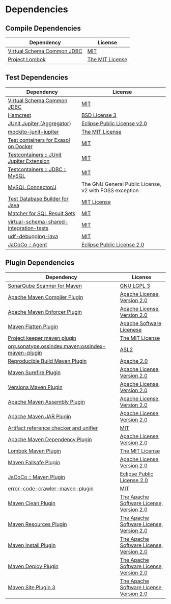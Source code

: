 <!-- @formatter:off -->
# Dependencies

## Compile Dependencies

| Dependency                      | License              |
| ------------------------------- | -------------------- |
| [Virtual Schema Common JDBC][0] | [MIT][1]             |
| [Project Lombok][2]             | [The MIT License][3] |

## Test Dependencies

| Dependency                                      | License                                                |
| ----------------------------------------------- | ------------------------------------------------------ |
| [Virtual Schema Common JDBC][0]                 | [MIT][1]                                               |
| [Hamcrest][6]                                   | [BSD License 3][7]                                     |
| [JUnit Jupiter (Aggregator)][8]                 | [Eclipse Public License v2.0][9]                       |
| [mockito-junit-jupiter][10]                     | [The MIT License][11]                                  |
| [Test containers for Exasol on Docker][12]      | [MIT][1]                                               |
| [Testcontainers :: JUnit Jupiter Extension][14] | [MIT][15]                                              |
| [Testcontainers :: JDBC :: MySQL][14]           | [MIT][15]                                              |
| [MySQL Connector/J][18]                         | The GNU General Public License, v2 with FOSS exception |
| [Test Database Builder for Java][19]            | [MIT License][20]                                      |
| [Matcher for SQL Result Sets][21]               | [MIT][1]                                               |
| [virtual-schema-shared-integration-tests][23]   | [MIT][1]                                               |
| [udf-debugging-java][25]                        | [MIT][1]                                               |
| [JaCoCo :: Agent][27]                           | [Eclipse Public License 2.0][28]                       |

## Plugin Dependencies

| Dependency                                              | License                                        |
| ------------------------------------------------------- | ---------------------------------------------- |
| [SonarQube Scanner for Maven][29]                       | [GNU LGPL 3][30]                               |
| [Apache Maven Compiler Plugin][31]                      | [Apache License, Version 2.0][32]              |
| [Apache Maven Enforcer Plugin][33]                      | [Apache License, Version 2.0][32]              |
| [Maven Flatten Plugin][35]                              | [Apache Software Licenese][36]                 |
| [Project keeper maven plugin][37]                       | [The MIT License][38]                          |
| [org.sonatype.ossindex.maven:ossindex-maven-plugin][39] | [ASL2][36]                                     |
| [Reproducible Build Maven Plugin][41]                   | [Apache 2.0][36]                               |
| [Maven Surefire Plugin][43]                             | [Apache License, Version 2.0][32]              |
| [Versions Maven Plugin][45]                             | [Apache License, Version 2.0][32]              |
| [Apache Maven Assembly Plugin][47]                      | [Apache License, Version 2.0][32]              |
| [Apache Maven JAR Plugin][49]                           | [Apache License, Version 2.0][32]              |
| [Artifact reference checker and unifier][51]            | [MIT][1]                                       |
| [Apache Maven Dependency Plugin][53]                    | [Apache License, Version 2.0][32]              |
| [Lombok Maven Plugin][55]                               | [The MIT License][1]                           |
| [Maven Failsafe Plugin][57]                             | [Apache License, Version 2.0][32]              |
| [JaCoCo :: Maven Plugin][59]                            | [Eclipse Public License 2.0][28]               |
| [error-code-crawler-maven-plugin][61]                   | [MIT][1]                                       |
| [Maven Clean Plugin][63]                                | [The Apache Software License, Version 2.0][36] |
| [Maven Resources Plugin][65]                            | [The Apache Software License, Version 2.0][36] |
| [Maven Install Plugin][67]                              | [The Apache Software License, Version 2.0][36] |
| [Maven Deploy Plugin][69]                               | [The Apache Software License, Version 2.0][36] |
| [Maven Site Plugin 3][71]                               | [The Apache Software License, Version 2.0][36] |

[27]: https://www.eclemma.org/jacoco/index.html
[19]: https://github.com/exasol/test-db-builder-java/
[36]: http://www.apache.org/licenses/LICENSE-2.0.txt
[2]: https://projectlombok.org
[43]: https://maven.apache.org/surefire/maven-surefire-plugin/
[63]: http://maven.apache.org/plugins/maven-clean-plugin/
[1]: https://opensource.org/licenses/MIT
[10]: https://github.com/mockito/mockito
[57]: https://maven.apache.org/surefire/maven-failsafe-plugin/
[23]: https://github.com/exasol/virtual-schema-shared-integration-tests
[37]: https://github.com/exasol/project-keeper/
[45]: http://www.mojohaus.org/versions-maven-plugin/
[7]: http://opensource.org/licenses/BSD-3-Clause
[31]: https://maven.apache.org/plugins/maven-compiler-plugin/
[15]: http://opensource.org/licenses/MIT
[0]: https://github.com/exasol/virtual-schema-common-jdbc
[20]: https://github.com/exasol/test-db-builder-java/blob/main/LICENSE
[28]: https://www.eclipse.org/legal/epl-2.0/
[30]: http://www.gnu.org/licenses/lgpl.txt
[12]: https://github.com/exasol/exasol-testcontainers
[59]: https://www.jacoco.org/jacoco/trunk/doc/maven.html
[11]: https://github.com/mockito/mockito/blob/main/LICENSE
[3]: https://projectlombok.org/LICENSE
[21]: https://github.com/exasol/hamcrest-resultset-matcher
[38]: https://github.com/exasol/project-keeper/blob/main/LICENSE
[41]: http://zlika.github.io/reproducible-build-maven-plugin
[53]: https://maven.apache.org/plugins/maven-dependency-plugin/
[29]: http://sonarsource.github.io/sonar-scanner-maven/
[32]: https://www.apache.org/licenses/LICENSE-2.0.txt
[33]: https://maven.apache.org/enforcer/maven-enforcer-plugin/
[55]: https://awhitford.github.com/lombok.maven/lombok-maven-plugin/
[18]: http://dev.mysql.com/doc/connector-j/en/
[9]: https://www.eclipse.org/legal/epl-v20.html
[67]: http://maven.apache.org/plugins/maven-install-plugin/
[8]: https://junit.org/junit5/
[39]: https://sonatype.github.io/ossindex-maven/maven-plugin/
[14]: https://testcontainers.org
[35]: https://www.mojohaus.org/flatten-maven-plugin/flatten-maven-plugin
[25]: https://github.com/exasol/udf-debugging-java
[6]: http://hamcrest.org/JavaHamcrest/
[69]: http://maven.apache.org/plugins/maven-deploy-plugin/
[71]: http://maven.apache.org/plugins/maven-site-plugin/
[65]: http://maven.apache.org/plugins/maven-resources-plugin/
[51]: https://github.com/exasol/artifact-reference-checker-maven-plugin
[61]: https://github.com/exasol/error-code-crawler-maven-plugin
[49]: https://maven.apache.org/plugins/maven-jar-plugin/
[47]: https://maven.apache.org/plugins/maven-assembly-plugin/

